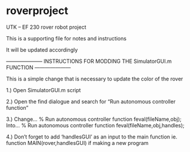 # roverproject
UTK – EF 230 rover robot project

This is a supporting file for notes and instructions

It will be updated accordingly 

——————— INSTRUCTIONS FOR MODDING THE SimulatorGUI.m FUNCTION ———————

This is a simple change that is necessary to update the color of the rover

1.) Open SimulatorGUI.m script

2.) Open the find dialogue and search for  “Run autonomous controller function”

3.) Change…
  		% Run autonomous controller function
                feval(fileName,obj);
Into...
                % Run autonomous controller function
                feval(fileName,obj,handles);

4.) Don’t forget to add ‘handlesGUI’ as an input to the main function 
	ie. function MAIN(rover,handlesGUI) if making a new program
